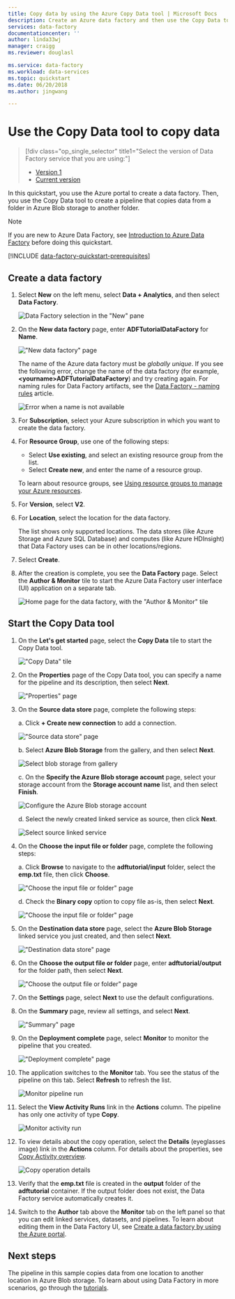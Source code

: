 ```yaml
---
title: Copy data by using the Azure Copy Data tool | Microsoft Docs
description: Create an Azure data factory and then use the Copy Data tool to copy data from one location in Azure Blob storage to another location.
services: data-factory
documentationcenter: ''
author: linda33wj
manager: craigg
ms.reviewer: douglasl

ms.service: data-factory
ms.workload: data-services
ms.topic: quickstart
ms.date: 06/20/2018
ms.author: jingwang

---
```

# Use the Copy Data tool to copy data 
> [!div class="op_single_selector" title1="Select the version of Data Factory service that you are using:"]
> * [Version 1](v1/data-factory-copy-data-from-azure-blob-storage-to-sql-database.md)
> * [Current version](quickstart-create-data-factory-copy-data-tool.md)

In this quickstart, you use the Azure portal to create a data factory. Then, you use the Copy Data tool to create a pipeline that copies data from a folder in Azure Blob storage to another folder. 

> [!NOTE]
> If you are new to Azure Data Factory, see [Introduction to Azure Data Factory](data-factory-introduction.md) before doing this quickstart. 

[!INCLUDE [data-factory-quickstart-prerequisites](../../includes/data-factory-quickstart-prerequisites.md)] 

## Create a data factory

1. Select **New** on the left menu, select **Data + Analytics**, and then select **Data Factory**. 
   
   ![Data Factory selection in the "New" pane](./media/quickstart-create-data-factory-copy-data-tool/new-azure-data-factory-menu.png)
1. On the **New data factory** page, enter **ADFTutorialDataFactory** for **Name**. 
      
   !["New data factory" page](./media/quickstart-create-data-factory-copy-data-tool/new-azure-data-factory.png)
 
   The name of the Azure data factory must be *globally unique*. If you see the following error, change the name of the data factory (for example, **&lt;yourname&gt;ADFTutorialDataFactory**) and try creating again. For naming rules for Data Factory artifacts, see the [Data Factory - naming rules](naming-rules.md) article.
  
   ![Error when a name is not available](./media/quickstart-create-data-factory-portal/name-not-available-error.png)
1. For **Subscription**, select your Azure subscription in which you want to create the data factory. 
1. For **Resource Group**, use one of the following steps:
     
   - Select **Use existing**, and select an existing resource group from the list. 
   - Select **Create new**, and enter the name of a resource group.   
         
   To learn about resource groups, see [Using resource groups to manage your Azure resources](../azure-resource-manager/resource-group-overview.md).  
1. For **Version**, select **V2**.
1. For **Location**, select the location for the data factory. 

   The list shows only supported locations. The data stores (like Azure Storage and Azure SQL Database) and computes (like Azure HDInsight) that Data Factory uses can be in other locations/regions.

1. Select **Create**.
1. After the creation is complete, you see the **Data Factory** page. Select the **Author & Monitor** tile to start the Azure Data Factory user interface (UI) application on a separate tab.
   
   ![Home page for the data factory, with the "Author & Monitor" tile](./media/quickstart-create-data-factory-copy-data-tool/data-factory-home-page.png)

## Start the Copy Data tool

1. On the **Let's get started** page, select the **Copy Data** tile to start the Copy Data tool. 

   !["Copy Data" tile](./media/quickstart-create-data-factory-copy-data-tool/copy-data-tool-tile.png)

1. On the **Properties** page of the Copy Data tool, you can specify a name for the pipeline and its description, then select **Next**. 

   !["Properties" page](./media/quickstart-create-data-factory-copy-data-tool/copy-data-tool-properties-page.png)
1. On the **Source data store** page, complete the following steps:

    a. Click **+ Create new connection** to add a connection.

    !["Source data store" page](./media/quickstart-create-data-factory-copy-data-tool/new-source-linked-service.png)

    b. Select **Azure Blob Storage** from the gallery, and then select **Next**.

    ![Select blob storage from gallery](./media/quickstart-create-data-factory-copy-data-tool/select-blob-source.png)

    c. On the **Specify the Azure Blob storage account** page, select your storage account from the **Storage account name** list, and then select **Finish**. 

   ![Configure the Azure Blob storage account](./media/quickstart-create-data-factory-copy-data-tool/configure-blob-storage.png)

   d. Select the newly created linked service as source, then click **Next**.

   ![Select source linked service](./media/quickstart-create-data-factory-copy-data-tool/select-source-linked-service.png)


1. On the **Choose the input file or folder** page, complete the following steps:

   a. Click **Browse** to navigate to the **adftutorial/input** folder, select the **emp.txt** file, then click **Choose**. 

   !["Choose the input file or folder" page](./media/quickstart-create-data-factory-copy-data-tool/configure-source-path.png)

   d. Check the **Binary copy** option to copy file as-is, then select **Next**. 

   !["Choose the input file or folder" page](./media/quickstart-create-data-factory-copy-data-tool/select-binary-copy.png)


1. On the **Destination data store** page, select the **Azure Blob Storage** linked service you just created, and then select **Next**. 

   !["Destination data store" page](./media/quickstart-create-data-factory-copy-data-tool/select-sink-linked-service.png)

1. On the **Choose the output file or folder** page, enter **adftutorial/output** for the folder path, then select **Next**. 

   !["Choose the output file or folder" page](./media/quickstart-create-data-factory-copy-data-tool/configure-sink-path.png) 

1. On the **Settings** page, select **Next** to use the default configurations. 

1. On the **Summary** page, review all settings, and select **Next**. 

    !["Summary" page](./media/quickstart-create-data-factory-copy-data-tool/summary-page.png)

1. On the **Deployment complete** page, select **Monitor** to monitor the pipeline that you created. 

    !["Deployment complete" page](./media/quickstart-create-data-factory-copy-data-tool/deployment-page.png)

1. The application switches to the **Monitor** tab. You see the status of the pipeline on this tab. Select **Refresh** to refresh the list. 
    
    ![Monitor pipeline run](./media/quickstart-create-data-factory-copy-data-tool/pipeline-monitoring.png)

1. Select the **View Activity Runs** link in the **Actions** column. The pipeline has only one activity of type **Copy**. 

    ![Monitor activity run](./media/quickstart-create-data-factory-copy-data-tool/activity-monitoring.png)
    
1. To view details about the copy operation, select the **Details** (eyeglasses image) link in the **Actions** column. For details about the properties, see [Copy Activity overview](copy-activity-overview.md).

    ![Copy operation details](./media/quickstart-create-data-factory-copy-data-tool/activity-execution-details.png)

1. Verify that the **emp.txt** file is created in the **output** folder of the **adftutorial** container. If the output folder does not exist, the Data Factory service automatically creates it. 

1. Switch to the **Author** tab above the **Monitor** tab on the left panel so that you can edit linked services, datasets, and pipelines. To learn about editing them in the Data Factory UI, see [Create a data factory by using the Azure portal](quickstart-create-data-factory-portal.md).

## Next steps
The pipeline in this sample copies data from one location to another location in Azure Blob storage. To learn about using Data Factory in more scenarios, go through the [tutorials](tutorial-copy-data-portal.md). 